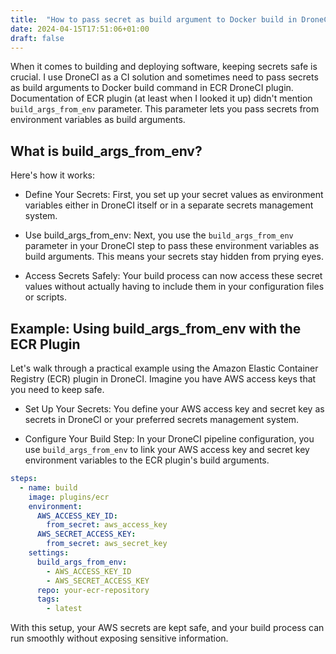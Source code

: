 ```yaml
---
title:  "How to pass secret as build argument to Docker build in DroneCI"
date: 2024-04-15T17:51:06+01:00
draft: false
---
```


When it comes to building and deploying software, keeping secrets safe is crucial. I use DroneCI as a CI solution and sometimes need to pass secrets as build arguments to Docker build command in ECR DroneCI plugin. Documentation of ECR plugin (at least when I looked it up) didn't mention `build_args_from_env` parameter. This parameter lets you pass secrets from environment variables as build arguments.

## What is build_args_from_env?

Here's how it works:

- Define Your Secrets: First, you set up your secret values as environment variables either in DroneCI itself or in a separate secrets management system.

- Use build_args_from_env: Next, you use the `build_args_from_env` parameter in your DroneCI step to pass these environment variables as build arguments. This means your secrets stay hidden from prying eyes.

- Access Secrets Safely: Your build process can now access these secret values without actually having to include them in your configuration files or scripts.

## Example: Using build_args_from_env with the ECR Plugin

Let's walk through a practical example using the Amazon Elastic Container Registry (ECR) plugin in DroneCI. Imagine you have AWS access keys that you need to keep safe.

* Set Up Your Secrets: You define your AWS access key and secret key as secrets in DroneCI or your preferred secrets management system.

* Configure Your Build Step: In your DroneCI pipeline configuration, you use `build_args_from_env` to link your AWS access key and secret key environment variables to the ECR plugin's build arguments.

```yaml
steps:
  - name: build
    image: plugins/ecr
    environment:
      AWS_ACCESS_KEY_ID:
        from_secret: aws_access_key
      AWS_SECRET_ACCESS_KEY:
        from_secret: aws_secret_key
    settings:
      build_args_from_env:
        - AWS_ACCESS_KEY_ID
        - AWS_SECRET_ACCESS_KEY
      repo: your-ecr-repository
      tags:
        - latest
```

With this setup, your AWS secrets are kept safe, and your build process can run smoothly without exposing sensitive information.